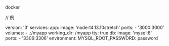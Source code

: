 docker

// 例

version: '3'
services:
  app:
    image: 'node:14.13.10stretch'
    ports:
      - '3000:3000'
    volumes:
      - .:/myapp
    working_dir: /myapp
    tty: true
  db:
    image: 'mysql:8'
    ports:
      - '3306:3306'
    environment:
      MYSQL_ROOT_PASSWORD: password
